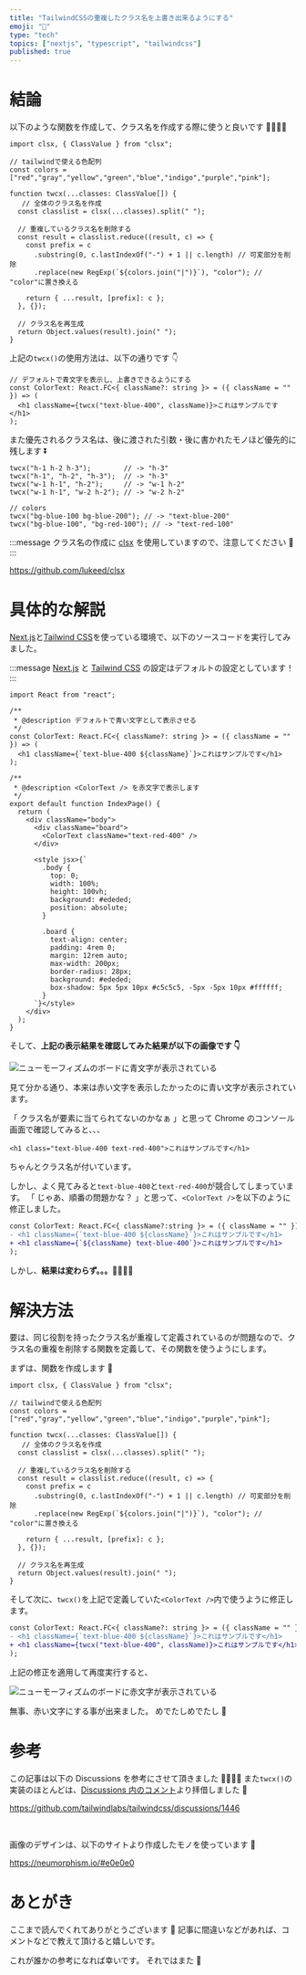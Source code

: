 ```yaml
---
title: "TailwindCSSの重複したクラス名を上書き出来るようにする"
emoji: "🍃"
type: "tech"
topics: ["nextjs", "typescript", "tailwindcss"]
published: true
---
```


# 結論

以下のような関数を作成して、クラス名を作成する際に使うと良いです 🏄‍♀️🏄‍♂️

```tsx:twcx()を定義
import clsx, { ClassValue } from "clsx";

// tailwindで使える色配列
const colors = ["red","gray","yellow","green","blue","indigo","purple","pink"];

function twcx(...classes: ClassValue[]) {
   // 全体のクラス名を作成
  const classlist = clsx(...classes).split(" ");

  // 重複しているクラス名を削除する
  const result = classlist.reduce((result, c) => {
    const prefix = c
      .substring(0, c.lastIndexOf("-") + 1 || c.length) // 可変部分を削除
      .replace(new RegExp(`${colors.join("|")}`), "color"); // "color"に置き換える

    return { ...result, [prefix]: c };
  }, {});

  // クラス名を再生成
  return Object.values(result).join(" ");
}
```

上記の`twcx()`の使用方法は、以下の通りです 👇

```tsx:twcx()を使用する
// デフォルトで青文字を表示し、上書きできるようにする
const ColorText: React.FC<{ className?: string }> = ({ className = "" }) => (
  <h1 className={twcx("text-blue-400", className)}>これはサンプルです</h1>
);
```

また優先されるクラス名は、後に渡された引数・後に書かれたモノほど優先的に残します ⏬

```ts:twcx()の実行例
twcx("h-1 h-2 h-3");        // -> "h-3"
twcx("h-1", "h-2", "h-3");  // -> "h-3"
twcx("w-1 h-1", "h-2");     // -> "w-1 h-2"
twcx("w-1 h-1", "w-2 h-2"); // -> "w-2 h-2"

// colors
twcx("bg-blue-100 bg-blue-200"); // -> "text-blue-200"
twcx("bg-blue-100", "bg-red-100"); // -> "text-red-100"
```

:::message
クラス名の作成に [clsx](https://github.com/lukeed/clsx) を使用していますので、注意してください 🎠
:::

https://github.com/lukeed/clsx

# 具体的な解説

[Next.js](https://nextjs.org/)と[Tailwind CSS](https://tailwindcss.com/)を使っている環境で、以下のソースコードを実行してみました。

:::message
[Next.js](https://nextjs.org/) と [Tailwind CSS](https://tailwindcss.com/) の設定はデフォルトの設定としています！
:::

```tsx:./pages/index.tsx
import React from "react";

/**
 * @description デフォルトで青い文字として表示させる
 */
const ColorText: React.FC<{ className?: string }> = ({ className = "" }) => (
  <h1 className={`text-blue-400 ${className}`}>これはサンプルです</h1>
);

/**
 * @description <ColorText /> を赤文字で表示します
 */
export default function IndexPage() {
  return (
    <div className="body">
      <div className="board">
        <ColorText className="text-red-400" />
      </div>

      <style jsx>{`
        .body {
          top: 0;
          width: 100%;
          height: 100vh;
          background: #ededed;
          position: absolute;
        }

        .board {
          text-align: center;
          padding: 4rem 0;
          margin: 12rem auto;
          max-width: 200px;
          border-radius: 28px;
          background: #ededed;
          box-shadow: 5px 5px 10px #c5c5c5, -5px -5px 10px #ffffff;
        }
      `}</style>
    </div>
  );
}
```

そして、**上記の表示結果を確認してみた結果が以下の画像です 👇**

![ニューモーフィズムのボードに青文字が表示されている](https://storage.googleapis.com/zenn-user-upload/0bc5x53zsm2hqss5u8jiwugp5xge)

見て分かる通り、本来は赤い文字を表示したかったのに青い文字が表示されています。

「 クラス名が要素に当てられてないのかなぁ 」と思って Chrome のコンソール画面で確認してみると、、、

```html:Chromeのコンソール画面の表示内容
<h1 class="text-blue-400 text-red-400">これはサンプルです</h1>
```

ちゃんとクラス名が付いています。

しかし、よく見てみると`text-blue-400`と`text-red-400`が競合してしまっています。
「 じゃあ、順番の問題かな？ 」と思って、`<ColorText />`を以下のように修正しました。

```diff tsx:classNameの順番を変更
const ColorText: React.FC<{ className?:string }> = ({ className = "" }) => (
- <h1 className={`text-blue-400 ${className}`}>これはサンプルです</h1>
+ <h1 className={`${className} text-blue-400`}>これはサンプルです</h1>
);
```

しかし、**結果は変わらず。。。🤦‍♂️🤦‍♀️**

# 解決方法

要は、同じ役割を持ったクラス名が重複して定義されているのが問題なので、クラス名の重複を削除する関数を定義して、その関数を使うようにします。

まずは、関数を作成します 🎢

```tsx:twcx()を定義
import clsx, { ClassValue } from "clsx";

// tailwindで使える色配列
const colors = ["red","gray","yellow","green","blue","indigo","purple","pink"];

function twcx(...classes: ClassValue[]) {
   // 全体のクラス名を作成
  const classlist = clsx(...classes).split(" ");

  // 重複しているクラス名を削除する
  const result = classlist.reduce((result, c) => {
    const prefix = c
      .substring(0, c.lastIndexOf("-") + 1 || c.length) // 可変部分を削除
      .replace(new RegExp(`${colors.join("|")}`), "color"); // "color"に置き換える

    return { ...result, [prefix]: c };
  }, {});

  // クラス名を再生成
  return Object.values(result).join(" ");
}
```

そして次に、`twcx()`を上記で定義していた`<ColorText />`内で使うように修正します。

```diff tsx:twcx()を使うように修正
const ColorText: React.FC<{ className?: string }> = ({ className = "" }) => (
- <h1 className={`text-blue-400 ${className}`}>これはサンプルです</h1>
+ <h1 className={twcx("text-blue-400", className)}>これはサンプルです</h1>
);
```

上記の修正を適用して再度実行すると、

![ニューモーフィズムのボードに赤文字が表示されている](https://storage.googleapis.com/zenn-user-upload/f9uv53ob7142g7v2zezytjlhzynd)

無事、赤い文字にする事が出来ました。
めでたしめでたし 👏

# 参考

この記事は以下の Discussions を参考にさせて頂きました 💁‍♀️💁‍♂️
また`twcx()`の実装のほとんどは、[Discussions 内のコメント](https://github.com/tailwindlabs/tailwindcss/discussions/1446#discussioncomment-56770)より拝借しました 👒

https://github.com/tailwindlabs/tailwindcss/discussions/1446

<br />

画像のデザインは、以下のサイトより作成したモノを使っています 🎨

https://neumorphism.io/#e0e0e0

# あとがき

ここまで読んでくれてありがとうございます 🙏
記事に間違いなどがあれば、コメントなどで教えて頂けると嬉しいです。

これが誰かの参考になれば幸いです。
それではまた 👋
